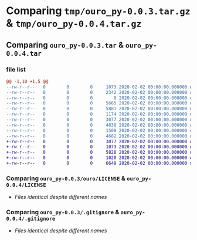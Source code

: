 # Comparing `tmp/ouro_py-0.0.3.tar.gz` & `tmp/ouro_py-0.0.4.tar.gz`

## Comparing `ouro_py-0.0.3.tar` & `ouro_py-0.0.4.tar`

### file list

```diff
@@ -1,10 +1,5 @@
--rw-r--r--   0        0        0     1073 2020-02-02 00:00:00.000000 ouro_py-0.0.3/ouro/LICENSE
--rw-r--r--   0        0        0     2342 2020-02-02 00:00:00.000000 ouro_py-0.0.3/ouro/__init__.py
--rw-r--r--   0        0        0        0 2020-02-02 00:00:00.000000 ouro_py-0.0.3/ouro/ouro.py
--rw-r--r--   0        0        0     5665 2020-02-02 00:00:00.000000 ouro_py-0.0.3/ouro/air/__init__.py
--rw-r--r--   0        0        0     5881 2020-02-02 00:00:00.000000 ouro_py-0.0.3/ouro/earth/__init__.py
--rw-r--r--   0        0        0     1174 2020-02-02 00:00:00.000000 ouro_py-0.0.3/ouro/utils/__init__.py
--rw-r--r--   0        0        0     3077 2020-02-02 00:00:00.000000 ouro_py-0.0.3/.gitignore
--rw-r--r--   0        0        0     4030 2020-02-02 00:00:00.000000 ouro_py-0.0.3/README.md
--rw-r--r--   0        0        0     1508 2020-02-02 00:00:00.000000 ouro_py-0.0.3/pyproject.toml
--rw-r--r--   0        0        0     4682 2020-02-02 00:00:00.000000 ouro_py-0.0.3/PKG-INFO
+-rw-r--r--   0        0        0     3077 2020-02-02 00:00:00.000000 ouro_py-0.0.4/.gitignore
+-rw-r--r--   0        0        0     1073 2020-02-02 00:00:00.000000 ouro_py-0.0.4/LICENSE
+-rw-r--r--   0        0        0     5828 2020-02-02 00:00:00.000000 ouro_py-0.0.4/README.md
+-rw-r--r--   0        0        0     1020 2020-02-02 00:00:00.000000 ouro_py-0.0.4/pyproject.toml
+-rw-r--r--   0        0        0     6649 2020-02-02 00:00:00.000000 ouro_py-0.0.4/PKG-INFO
```

### Comparing `ouro_py-0.0.3/ouro/LICENSE` & `ouro_py-0.0.4/LICENSE`

 * *Files identical despite different names*

### Comparing `ouro_py-0.0.3/.gitignore` & `ouro_py-0.0.4/.gitignore`

 * *Files identical despite different names*

